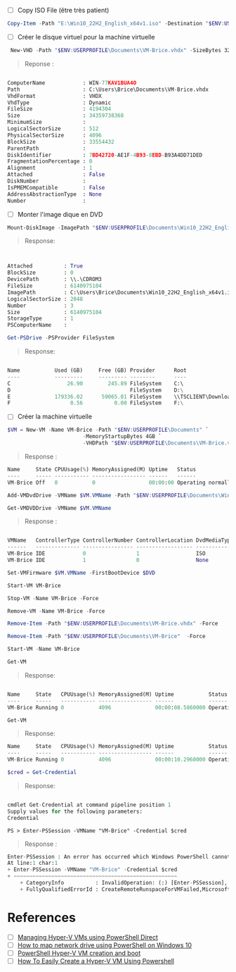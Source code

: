 
- [ ] Copy ISO File (être très patient)

```powershell
Copy-Item -Path "E:\Win10_22H2_English_x64v1.iso" -Destination "$ENV:USERPROFILE\Documents"
```

- [ ] Créer le disque virtuel pour la machine virtuelle

```PowerShell
 New-VHD -Path "$ENV:USERPROFILE\Documents\VM-Brice.vhdx" -SizeBytes 32GB -Dynamic 
```
> Reponse :
```python

ComputerName            : WIN-77KAV1BUA4O
Path                    : C:\Users\Brice\Documents\VM-Brice.vhdx
VhdFormat               : VHDX
VhdType                 : Dynamic
FileSize                : 4194304
Size                    : 34359738368
MinimumSize             :
LogicalSectorSize       : 512
PhysicalSectorSize      : 4096
BlockSize               : 33554432
ParentPath              :
DiskIdentifier          : 7BD42720-AE1F-4B93-8EBD-B93A4DD71DED
FragmentationPercentage : 0
Alignment               : 1
Attached                : False
DiskNumber              :
IsPMEMCompatible        : False
AddressAbstractionType  : None
Number                  :

```

- [ ] Monter l'image dique en DVD

```powershell
Mount-DiskImage -ImagePath "$ENV:USERPROFILE\Documents\Win10_22H2_English_x64v1.iso"
```
> Response:
```python


Attached          : True
BlockSize         : 0
DevicePath        : \\.\CDROM3
FileSize          : 6140975104
ImagePath         : C:\Users\Brice\Documents\Win10_22H2_English_x64v1.iso
LogicalSectorSize : 2048
Number            : 3
Size              : 6140975104
StorageType       : 1
PSComputerName    :

```

```powershell
Get-PSDrive -PSProvider FileSystem
```
> Response:
```python

Name           Used (GB)     Free (GB) Provider      Root                                                             CurrentLocation
----           ---------     --------- --------      ----                                                             ---------------
C                  26.90        245.89 FileSystem    C:\                                                             Windows\system32
D                                      FileSystem    D:\
E              179336.02      59065.01 FileSystem    \\TSCLIENT\Downloads
F                   0.56          0.00 FileSystem    F:\
```

- [ ] Créer la machine virtuelle

```powershell
$VM = New-VM -Name VM-Brice -Path "$ENV:USERPROFILE\Documents" `
                        -MemoryStartupBytes 4GB `
                        -VHDPath "$ENV:USERPROFILE\Documents\VM-Brice.vhdx"
```
> Response :
```python
Name     State CPUUsage(%) MemoryAssigned(M) Uptime   Status             Version
----     ----- ----------- ----------------- ------   ------             -------
VM-Brice Off   0           0                 00:00:00 Operating normally 10.0
```

```powershell
Add-VMDvdDrive -VMName $VM.VMName -Path "$ENV:USERPROFILE\Documents\Win10_22H2_English_x64v1.iso"
```

```powershell
Get-VMDVDDrive -VMName $VM.VMName
```
> Response :
```python

VMName   ControllerType ControllerNumber ControllerLocation DvdMediaType Path
------   -------------- ---------------- ------------------ ------------ ----
VM-Brice IDE            0                1                  ISO          C:\Users\Brice\Documents\Win10_22H2_English_x64v1.iso
VM-Brice IDE            1                0                  None

```

```powershell
Set-VMFirmware $VM.VMName -FirstBootDevice $DVD
```

```powershell
Start-VM VM-Brice
```

```powershell
Stop-VM -Name VM-Brice -Force
```

```powershell
Remove-VM -Name VM-Brice -Force
```

```powershell
Remove-Item -Path "$ENV:USERPROFILE\Documents\VM-Brice.vhdx" -Force
```


```powershell
Remove-Item -Path "$ENV:USERPROFILE\Documents\VM-Brice"  -Force 
```


```powershell
Start-VM -Name VM-Brice
```

```powershell
Get-VM
```
> Response:
```python

Name     State   CPUUsage(%) MemoryAssigned(M) Uptime           Status             Version
----     -----   ----------- ----------------- ------           ------             -------
VM-Brice Running 0           4096              00:00:08.5860000 Operating normally 10.0
```

```powershell
Get-VM
```
> Response:
```python
Name     State   CPUUsage(%) MemoryAssigned(M) Uptime           Status             Version
----     -----   ----------- ----------------- ------           ------             -------
VM-Brice Running 0           4096              00:00:10.2960000 Operating normally 9.0
```

```powershell
$cred = Get-Credential
```
> Response:
```python

cmdlet Get-Credential at command pipeline position 1
Supply values for the following parameters:
Credential
```

```
PS > Enter-PSSession -VMName "VM-Brice" -Credential $cred
```
> Response :
```python
Enter-PSSession : An error has occurred which Windows PowerShell cannot handle. A remote session might have ended.
At line:1 char:1
+ Enter-PSSession -VMName "VM-Brice" -Credential $cred
+ ~~~~~~~~~~~~~~~~~~~~~~~~~~~~~~~~~~~~~~~~~~~~~~~~~~~~
    + CategoryInfo          : InvalidOperation: (:) [Enter-PSSession], PSRemotingDataStructureException
    + FullyQualifiedErrorId : CreateRemoteRunspaceForVMFailed,Microsoft.PowerShell.Commands.EnterPSSessionCommand
```


# References


- [ ] [Managing Hyper-V VMs using PowerShell Direct](https://www.red-gate.com/simple-talk/sysadmin/powershell/managing-hyper-v-vms-using-powershell-direct/)
- [ ] [How to map network drive using PowerShell on Windows 10](https://pureinfotech.com/map-network-drive-powershell-windows-10/)
- [ ] [PowerShell Hyper-V VM creation and boot](https://stackoverflow.com/questions/61144238/powershell-hyper-v-vm-creation-and-boot)
- [ ] [How To Easily Create a Hyper-V VM Using Powershell](https://www.danielengberg.com/create-hyper-v-vm-powershell/)
